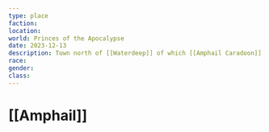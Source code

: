 ```yaml
---
type: place
faction: 
location: 
world: Princes of the Apocalypse
date: 2023-12-13
description: Town north of [[Waterdeep]] of which [[Amphail Caradoon]] is lord
race: 
gender: 
class:
---
```

# [[Amphail]]

